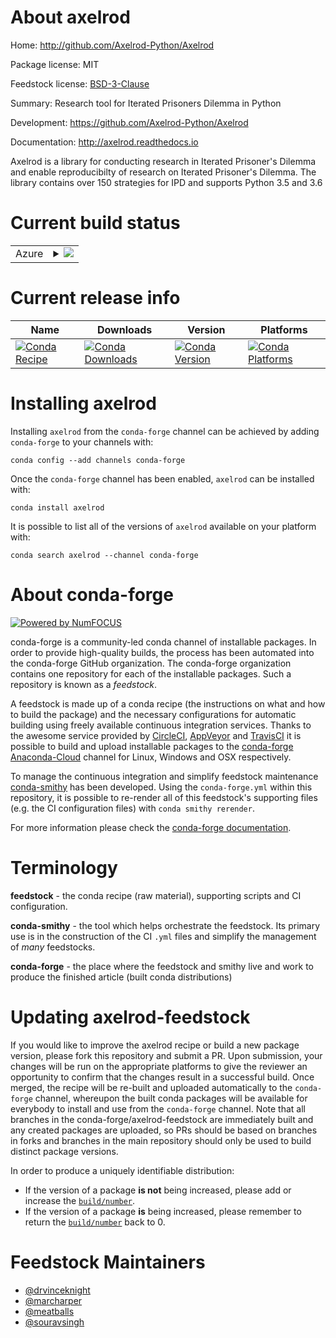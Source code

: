 About axelrod
=============

Home: http://github.com/Axelrod-Python/Axelrod

Package license: MIT

Feedstock license: [BSD-3-Clause](https://github.com/conda-forge/axelrod-feedstock/blob/master/LICENSE.txt)

Summary: Research tool for Iterated Prisoners Dilemma in Python

Development: https://github.com/Axelrod-Python/Axelrod

Documentation: http://axelrod.readthedocs.io

Axelrod is a library for conducting research in Iterated Prisoner's
Dilemma and enable reproducibilty of research on Iterated Prisoner's
Dilemma. The library contains over 150 strategies for IPD and supports
Python 3.5 and 3.6


Current build status
====================


<table>
    
  <tr>
    <td>Azure</td>
    <td>
      <details>
        <summary>
          <a href="https://dev.azure.com/conda-forge/feedstock-builds/_build/latest?definitionId=75&branchName=master">
            <img src="https://dev.azure.com/conda-forge/feedstock-builds/_apis/build/status/axelrod-feedstock?branchName=master">
          </a>
        </summary>
        <table>
          <thead><tr><th>Variant</th><th>Status</th></tr></thead>
          <tbody><tr>
              <td>linux_64_python3.6.____cpython</td>
              <td>
                <a href="https://dev.azure.com/conda-forge/feedstock-builds/_build/latest?definitionId=75&branchName=master">
                  <img src="https://dev.azure.com/conda-forge/feedstock-builds/_apis/build/status/axelrod-feedstock?branchName=master&jobName=linux&configuration=linux_64_python3.6.____cpython" alt="variant">
                </a>
              </td>
            </tr><tr>
              <td>linux_64_python3.7.____73_pypy</td>
              <td>
                <a href="https://dev.azure.com/conda-forge/feedstock-builds/_build/latest?definitionId=75&branchName=master">
                  <img src="https://dev.azure.com/conda-forge/feedstock-builds/_apis/build/status/axelrod-feedstock?branchName=master&jobName=linux&configuration=linux_64_python3.7.____73_pypy" alt="variant">
                </a>
              </td>
            </tr><tr>
              <td>linux_64_python3.7.____cpython</td>
              <td>
                <a href="https://dev.azure.com/conda-forge/feedstock-builds/_build/latest?definitionId=75&branchName=master">
                  <img src="https://dev.azure.com/conda-forge/feedstock-builds/_apis/build/status/axelrod-feedstock?branchName=master&jobName=linux&configuration=linux_64_python3.7.____cpython" alt="variant">
                </a>
              </td>
            </tr><tr>
              <td>linux_64_python3.8.____cpython</td>
              <td>
                <a href="https://dev.azure.com/conda-forge/feedstock-builds/_build/latest?definitionId=75&branchName=master">
                  <img src="https://dev.azure.com/conda-forge/feedstock-builds/_apis/build/status/axelrod-feedstock?branchName=master&jobName=linux&configuration=linux_64_python3.8.____cpython" alt="variant">
                </a>
              </td>
            </tr><tr>
              <td>linux_64_python3.9.____cpython</td>
              <td>
                <a href="https://dev.azure.com/conda-forge/feedstock-builds/_build/latest?definitionId=75&branchName=master">
                  <img src="https://dev.azure.com/conda-forge/feedstock-builds/_apis/build/status/axelrod-feedstock?branchName=master&jobName=linux&configuration=linux_64_python3.9.____cpython" alt="variant">
                </a>
              </td>
            </tr><tr>
              <td>osx_64_python3.6.____cpython</td>
              <td>
                <a href="https://dev.azure.com/conda-forge/feedstock-builds/_build/latest?definitionId=75&branchName=master">
                  <img src="https://dev.azure.com/conda-forge/feedstock-builds/_apis/build/status/axelrod-feedstock?branchName=master&jobName=osx&configuration=osx_64_python3.6.____cpython" alt="variant">
                </a>
              </td>
            </tr><tr>
              <td>osx_64_python3.7.____73_pypy</td>
              <td>
                <a href="https://dev.azure.com/conda-forge/feedstock-builds/_build/latest?definitionId=75&branchName=master">
                  <img src="https://dev.azure.com/conda-forge/feedstock-builds/_apis/build/status/axelrod-feedstock?branchName=master&jobName=osx&configuration=osx_64_python3.7.____73_pypy" alt="variant">
                </a>
              </td>
            </tr><tr>
              <td>osx_64_python3.7.____cpython</td>
              <td>
                <a href="https://dev.azure.com/conda-forge/feedstock-builds/_build/latest?definitionId=75&branchName=master">
                  <img src="https://dev.azure.com/conda-forge/feedstock-builds/_apis/build/status/axelrod-feedstock?branchName=master&jobName=osx&configuration=osx_64_python3.7.____cpython" alt="variant">
                </a>
              </td>
            </tr><tr>
              <td>osx_64_python3.8.____cpython</td>
              <td>
                <a href="https://dev.azure.com/conda-forge/feedstock-builds/_build/latest?definitionId=75&branchName=master">
                  <img src="https://dev.azure.com/conda-forge/feedstock-builds/_apis/build/status/axelrod-feedstock?branchName=master&jobName=osx&configuration=osx_64_python3.8.____cpython" alt="variant">
                </a>
              </td>
            </tr><tr>
              <td>osx_64_python3.9.____cpython</td>
              <td>
                <a href="https://dev.azure.com/conda-forge/feedstock-builds/_build/latest?definitionId=75&branchName=master">
                  <img src="https://dev.azure.com/conda-forge/feedstock-builds/_apis/build/status/axelrod-feedstock?branchName=master&jobName=osx&configuration=osx_64_python3.9.____cpython" alt="variant">
                </a>
              </td>
            </tr><tr>
              <td>win_64_python3.6.____cpython</td>
              <td>
                <a href="https://dev.azure.com/conda-forge/feedstock-builds/_build/latest?definitionId=75&branchName=master">
                  <img src="https://dev.azure.com/conda-forge/feedstock-builds/_apis/build/status/axelrod-feedstock?branchName=master&jobName=win&configuration=win_64_python3.6.____cpython" alt="variant">
                </a>
              </td>
            </tr><tr>
              <td>win_64_python3.7.____cpython</td>
              <td>
                <a href="https://dev.azure.com/conda-forge/feedstock-builds/_build/latest?definitionId=75&branchName=master">
                  <img src="https://dev.azure.com/conda-forge/feedstock-builds/_apis/build/status/axelrod-feedstock?branchName=master&jobName=win&configuration=win_64_python3.7.____cpython" alt="variant">
                </a>
              </td>
            </tr><tr>
              <td>win_64_python3.8.____cpython</td>
              <td>
                <a href="https://dev.azure.com/conda-forge/feedstock-builds/_build/latest?definitionId=75&branchName=master">
                  <img src="https://dev.azure.com/conda-forge/feedstock-builds/_apis/build/status/axelrod-feedstock?branchName=master&jobName=win&configuration=win_64_python3.8.____cpython" alt="variant">
                </a>
              </td>
            </tr><tr>
              <td>win_64_python3.9.____cpython</td>
              <td>
                <a href="https://dev.azure.com/conda-forge/feedstock-builds/_build/latest?definitionId=75&branchName=master">
                  <img src="https://dev.azure.com/conda-forge/feedstock-builds/_apis/build/status/axelrod-feedstock?branchName=master&jobName=win&configuration=win_64_python3.9.____cpython" alt="variant">
                </a>
              </td>
            </tr>
          </tbody>
        </table>
      </details>
    </td>
  </tr>
</table>

Current release info
====================

| Name | Downloads | Version | Platforms |
| --- | --- | --- | --- |
| [![Conda Recipe](https://img.shields.io/badge/recipe-axelrod-green.svg)](https://anaconda.org/conda-forge/axelrod) | [![Conda Downloads](https://img.shields.io/conda/dn/conda-forge/axelrod.svg)](https://anaconda.org/conda-forge/axelrod) | [![Conda Version](https://img.shields.io/conda/vn/conda-forge/axelrod.svg)](https://anaconda.org/conda-forge/axelrod) | [![Conda Platforms](https://img.shields.io/conda/pn/conda-forge/axelrod.svg)](https://anaconda.org/conda-forge/axelrod) |

Installing axelrod
==================

Installing `axelrod` from the `conda-forge` channel can be achieved by adding `conda-forge` to your channels with:

```
conda config --add channels conda-forge
```

Once the `conda-forge` channel has been enabled, `axelrod` can be installed with:

```
conda install axelrod
```

It is possible to list all of the versions of `axelrod` available on your platform with:

```
conda search axelrod --channel conda-forge
```


About conda-forge
=================

[![Powered by NumFOCUS](https://img.shields.io/badge/powered%20by-NumFOCUS-orange.svg?style=flat&colorA=E1523D&colorB=007D8A)](http://numfocus.org)

conda-forge is a community-led conda channel of installable packages.
In order to provide high-quality builds, the process has been automated into the
conda-forge GitHub organization. The conda-forge organization contains one repository
for each of the installable packages. Such a repository is known as a *feedstock*.

A feedstock is made up of a conda recipe (the instructions on what and how to build
the package) and the necessary configurations for automatic building using freely
available continuous integration services. Thanks to the awesome service provided by
[CircleCI](https://circleci.com/), [AppVeyor](https://www.appveyor.com/)
and [TravisCI](https://travis-ci.com/) it is possible to build and upload installable
packages to the [conda-forge](https://anaconda.org/conda-forge)
[Anaconda-Cloud](https://anaconda.org/) channel for Linux, Windows and OSX respectively.

To manage the continuous integration and simplify feedstock maintenance
[conda-smithy](https://github.com/conda-forge/conda-smithy) has been developed.
Using the ``conda-forge.yml`` within this repository, it is possible to re-render all of
this feedstock's supporting files (e.g. the CI configuration files) with ``conda smithy rerender``.

For more information please check the [conda-forge documentation](https://conda-forge.org/docs/).

Terminology
===========

**feedstock** - the conda recipe (raw material), supporting scripts and CI configuration.

**conda-smithy** - the tool which helps orchestrate the feedstock.
                   Its primary use is in the construction of the CI ``.yml`` files
                   and simplify the management of *many* feedstocks.

**conda-forge** - the place where the feedstock and smithy live and work to
                  produce the finished article (built conda distributions)


Updating axelrod-feedstock
==========================

If you would like to improve the axelrod recipe or build a new
package version, please fork this repository and submit a PR. Upon submission,
your changes will be run on the appropriate platforms to give the reviewer an
opportunity to confirm that the changes result in a successful build. Once
merged, the recipe will be re-built and uploaded automatically to the
`conda-forge` channel, whereupon the built conda packages will be available for
everybody to install and use from the `conda-forge` channel.
Note that all branches in the conda-forge/axelrod-feedstock are
immediately built and any created packages are uploaded, so PRs should be based
on branches in forks and branches in the main repository should only be used to
build distinct package versions.

In order to produce a uniquely identifiable distribution:
 * If the version of a package **is not** being increased, please add or increase
   the [``build/number``](https://conda.io/docs/user-guide/tasks/build-packages/define-metadata.html#build-number-and-string).
 * If the version of a package **is** being increased, please remember to return
   the [``build/number``](https://conda.io/docs/user-guide/tasks/build-packages/define-metadata.html#build-number-and-string)
   back to 0.

Feedstock Maintainers
=====================

* [@drvinceknight](https://github.com/drvinceknight/)
* [@marcharper](https://github.com/marcharper/)
* [@meatballs](https://github.com/meatballs/)
* [@souravsingh](https://github.com/souravsingh/)

